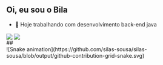 ## Oi, eu sou o Bila

- 🔭 Hoje trabalhando com desenvolvimento back-end java

<div>
  <a ref="https://github.com/silas-sousa">
  <img src="https://github-readme-stats.vercel.app/api?username=silas-sousa&show_icons=true&theme=tokyonight" align="center" height="180em" style="max-width:100%;"/>
  <img src="https://github-readme-stats.vercel.app/api/top-langs?username=silas-sousa&layout=compact&show_icons=true&theme=tokyonight" align="center" height="180em" style="max-width:100%;"/>
</div>
 ##
<div>
  ![Snake animation](https://github.com/silas-sousa/silas-sousa/blob/output/github-contribution-grid-snake.svg) 
</div>
